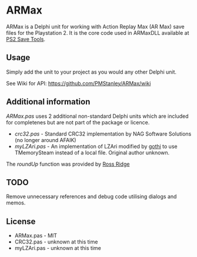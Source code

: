 ARMax
=========

ARMax is a Delphi unit for working with Action Replay Max (AR Max) save files for the Playstation 2.
It is the core code used in ARMaxDLL available at [PS2 Save Tools].




Usage
--------------

Simply add the unit to your project as you would any other Delphi unit.

See Wiki for API: https://github.com/PMStanley/ARMax/wiki 



Additional information
-----------

*ARMax.pas* uses 2 additional non-standard Delphi units which are included for completenes but are not part of the package or licence.

* *crc32.pas* - Standard CRC32 implementation by NAG Software Solutions (no longer around AFAIK)
* *myLZAri.pas* - An implementation of LZAri modified by [gothi] to use TMemorySteam instead of a local file.  Original author unknown.

The *roundUp* function was provided by [Ross Ridge]

TODO
----
Remove unnecessary references and debug code utilising dialogs and memos.


License
----

* ARMax.pas - MIT
* CRC32.pas - unknown at this time
* myLZAri.pas - unknown at this time


[gothi]:http://gothi.co.uk
[PS2 Save Tools]:http://www.ps2savetools.com
[Ross Ridge]:http://www.csclub.uwaterloo.ca:11068/mymc/
